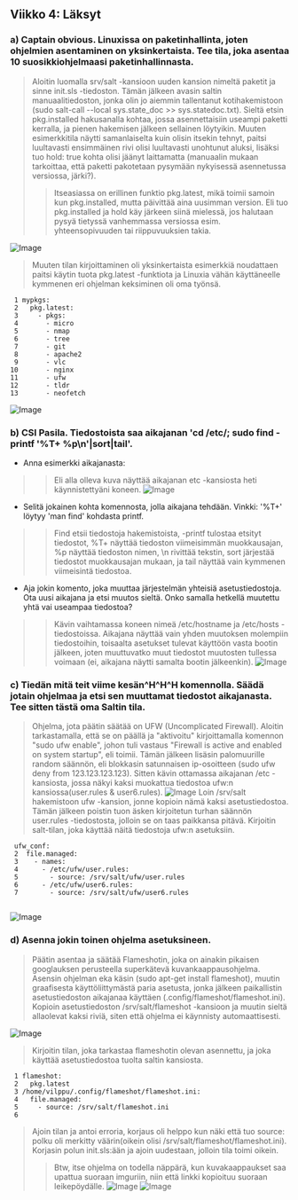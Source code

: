 ## Viikko 4: Läksyt

### a) Captain obvious. Linuxissa on paketinhallinta, joten ohjelmien asentaminen on yksinkertaista. Tee tila, joka asentaa 10 suosikkiohjelmaasi paketinhallinnasta.

> Aloitin luomalla srv/salt -kansioon uuden kansion nimeltä paketit ja sinne init.sls -tiedoston. Tämän jälkeen avasin saltin manuaalitiedoston, jonka olin jo aiemmin tallentanut kotihakemistoon (sudo salt-call --local sys.state_doc >> sys.statedoc.txt). Sieltä etsin pkg.installed hakusanalla kohtaa, jossa asennettaisiin useampi paketti kerralla, ja pienen hakemisen jälkeen sellainen löytyikin. Muuten esimerkkitila näytti samanlaiselta kuin olisin itsekin tehnyt, paitsi luultavasti ensimmäinen rivi olisi luultavasti unohtunut aluksi, lisäksi tuo hold: true kohta olisi jäänyt laittamatta (manuaalin mukaan tarkoittaa, että paketti pakotetaan pysymään nykyisessä asennetussa versiossa, järki?).
>>Itseasiassa on erillinen funktio pkg.latest, mikä toimii samoin kun pkg.installed, mutta päivittää aina uusimman version. Eli tuo pkg.installed ja hold käy järkeen siinä mielessä, jos halutaan pysyä tietyssä vanhemmassa versiossa esim. yhteensopivuuden tai riippuvuuksien takia.

![Image](https://i.imgur.com/lkQXnjY.png)

> Muuten tilan kirjoittaminen oli yksinkertaista esimerkkiä noudattaen paitsi käytin tuota pkg.latest -funktiota ja Linuxia vähän käyttäneelle kymmenen eri ohjelman keksiminen oli oma työnsä.
``` 
 1 mypkgs:
 2   pkg.latest:
 3     - pkgs:
 4       - micro
 5       - nmap
 6       - tree
 7       - git
 8       - apache2
 9       - vlc
10       - nginx
11       - ufw
12       - tldr
13       - neofetch
```

![Image](https://i.imgur.com/PsBStVo.png)
### b) CSI Pasila. Tiedostoista saa aikajanan 'cd /etc/; sudo find -printf '%T+ %p\n'|sort|tail'.

* Anna esimerkki aikajanasta: 
>> Eli alla olleva kuva näyttää aikajanan etc -kansiosta heti käynnistettyäni koneen.
![Image](https://i.imgur.com/BIpNpiN.png)
* Selitä jokainen kohta komennosta, jolla aikajana tehdään. Vinkki: '%T+' löytyy 'man find' kohdasta printf.
>> Find etsii tiedostoja hakemistoista, -printf tulostaa etsityt tiedostot, %T+ näyttää tiedoston viimeisimmän muokkausajan, %p näyttää tiedoston nimen, \n rivittää tekstin, sort järjestää tiedostot muokkausajan mukaan, ja tail näyttää vain kymmenen viimeisintä tiedostoa.
* Aja jokin komento, joka muuttaa järjestelmän yhteisiä asetustiedostoja. Ota uusi aikajana ja etsi muutos sieltä. Onko samalla hetkellä muutettu yhtä vai useampaa tiedostoa?
>> Kävin vaihtamassa koneen nimeä /etc/hostname ja /etc/hosts -tiedostoissa. Aikajana näyttää vain yhden muutoksen molempiin tiedostoihin, toisaalta asetukset tulevat käyttöön vasta bootin jälkeen, joten muuttuvatko muut tiedostot muutosten tullessa voimaan (ei, aikajana näytti samalta bootin jälkeenkin).
![Image](https://i.imgur.com/cKNPkAF.png)

### c)  Tiedän mitä teit viime kesän^H^H^H komennolla. Säädä jotain ohjelmaa ja etsi sen muuttamat tiedostot aikajanasta. Tee sitten tästä oma Saltin tila.
> Ohjelma, jota päätin säätää on UFW (Uncomplicated Firewall). Aloitin tarkastamalla, että se on päällä ja "aktivoitu" kirjoittamalla komennon "sudo ufw enable", johon tuli vastaus "Firewall is active and enabled on system startup", eli toimii. Tämän jälkeen lisäsin palomuurille random säännön, eli blokkasin satunnaisen ip-osoitteen (sudo ufw deny from 123.123.123.123). Sitten kävin ottamassa aikajanan /etc -kansiosta, jossa näkyi kaksi muokattua tiedostoa ufw:n kansiossa(user.rules & user6.rules).
![Image](https://i.imgur.com/)
>Loin /srv/salt hakemistoon ufw -kansion, jonne kopioin nämä kaksi asetustiedostoa. Tämän jälkeen poistin tuon äsken kirjoitetun turhan säännön user.rules -tiedostosta, jolloin se on taas paikkansa pitävä. Kirjoitin salt-tilan, joka käyttää näitä tiedostoja ufw:n asetuksiin.
```
 ufw_conf:
 2  file.managed:
 3    - names:
 4      - /etc/ufw/user.rules:
 5        - source: /srv/salt/ufw/user.rules
 6      - /etc/ufw/user6.rules:
 7        - source: /srv/salt/ufw/user6.rules


```
![Image](https://i.imgur.com/4fJX5W9.png)
### d)  Asenna jokin toinen ohjelma asetuksineen.

> Päätin asentaa ja säätää Flameshotin, joka on ainakin pikaisen googlauksen perusteella superkätevä kuvankaappausohjelma. Asensin ohjelman eka käsin (sudo apt-get install flameshot), muutin graafisesta käyttöliittymästä paria asetusta, jonka jälkeen paikallistin asetustiedoston aikajanaa käyttäen (.config/flameshot/flameshot.ini). Kopioin asetustiedoston /srv/salt/flameshot -kansioon ja  muutin sieltä allaolevat kaksi riviä, siten että ohjelma ei käynnisty automaattisesti.

![Image](https://i.imgur.com/nDkcuxq.png)
> Kirjoitin tilan, joka tarkastaa flameshotin olevan asennettu, ja joka käyttää asetustiedostoa tuolta saltin kansiosta.
``` 
 1 flameshot:
 2   pkg.latest
 3 /home/vilppu/.config/flameshot/flameshot.ini:
 4   file.managed:
 5     - source: /srv/salt/flameshot.ini
 6

```
>  Ajoin tilan ja antoi erroria, korjaus oli helppo kun näki että tuo source: polku oli merkitty väärin(oikein olisi /srv/salt/flameshot/flameshot.ini). Korjasin polun init.sls:ään ja ajoin uudestaan, jolloin tila toimi oikein.
>>  Btw, itse ohjelma on todella näppärä, kun kuvakaappaukset saa  upattua suoraan imguriin, niin että linkki kopioituu suoraan leikepöydälle.
![Image](https://i.imgur.com/mn1e02N.png)
![Image](https://i.imgur.com/Y1b3Vpk.png)
